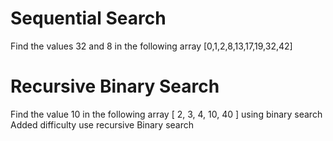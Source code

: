 # Sequential Search
Find the values 32 and 8 in the following array [0,1,2,8,13,17,19,32,42]

# Recursive Binary Search
Find the value 10 in the following array [ 2, 3, 4, 10, 40 ] using binary search
Added difficulty use recursive Binary search
